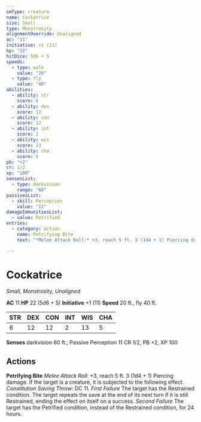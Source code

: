 ```yaml
---
smType: creature
name: Cockatrice
size: Small
type: Monstrosity
alignmentOverride: Unaligned
ac: "11"
initiative: +1 (11)
hp: "22"
hitDice: 5d6 + 5
speeds:
  - type: walk
    value: "20"
  - type: fly
    value: "40"
abilities:
  - ability: str
    score: 6
  - ability: dex
    score: 12
  - ability: con
    score: 12
  - ability: int
    score: 2
  - ability: wis
    score: 13
  - ability: cha
    score: 5
pb: "+2"
cr: 1/2
xp: "100"
sensesList:
  - type: darkvision
    range: "60"
passivesList:
  - skill: Perception
    value: "11"
damageImmunitiesList:
  - value: Petrified
entries:
  - category: action
    name: Petrifying Bite
    text: "*Melee Attack Roll:* +3, reach 5 ft. 3 (1d4 + 1) Piercing damage. If the target is a creature, it is subjected to the following effect. *Constitution Saving Throw*: DC 11. *First Failure* The target has the Restrained condition. The target repeats the save at the end of its next turn if it is still Restrained, ending the effect on itself on a success. *Second Failure* The target has the Petrified condition, instead of the Restrained condition, for 24 hours."

---
```


# Cockatrice
*Small, Monstrosity, Unaligned*

**AC** 11
**HP** 22 (5d6 + 5)
**Initiative** +1 (11)
**Speed** 20 ft., fly 40 ft.

| STR | DEX | CON | INT | WIS | CHA |
| --- | --- | --- | --- | --- | --- |
| 6 | 12 | 12 | 2 | 13 | 5 |

**Senses** darkvision 60 ft.; Passive Perception 11
CR 1/2, PB +2, XP 100

## Actions

**Petrifying Bite**
*Melee Attack Roll:* +3, reach 5 ft. 3 (1d4 + 1) Piercing damage. If the target is a creature, it is subjected to the following effect. *Constitution Saving Throw*: DC 11. *First Failure* The target has the Restrained condition. The target repeats the save at the end of its next turn if it is still Restrained, ending the effect on itself on a success. *Second Failure* The target has the Petrified condition, instead of the Restrained condition, for 24 hours.
